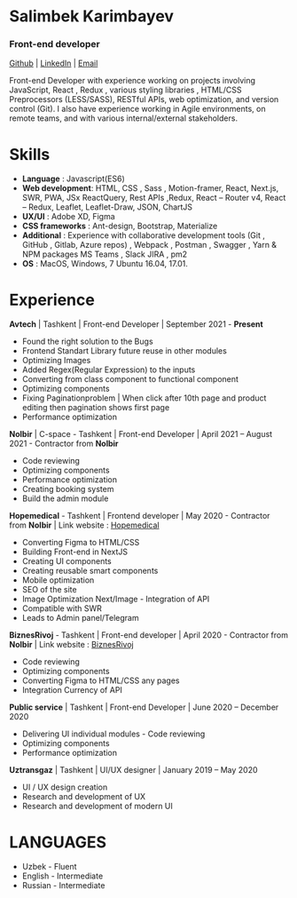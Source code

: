 # Salimbek Karimbayev

### Front-end developer

[Github]()  |  [LinkedIn](https://www.linkedin.com/in/salimbek/)  |  [Email](mailto:karimbayevsalimbek@gmail.com)

Front-end Developer with experience working on projects involving JavaScript, React , Redux , various styling libraries , HTML/CSS Preprocessors (LESS/SASS), RESTful APIs, web optimization, and version control (Git).
I also have experience working in Agile environments, on remote teams, and with various internal/external stakeholders.

# Skills

- **Language** : Javascript(ES6)
- **Web development**: HTML, CSS , Sass , Motion-framer, React, Next.js, SWR, PWA, JSx ReactQuery, Rest APIs ,Redux, React – Router v4, React – Redux, Leaflet, Leaflet-Draw, JSON, ChartJS
- **UX/UI** : Adobe XD, Figma
- **CSS frameworks** : Ant-design, Bootstrap, Materialize
- **Additional** : Experience with collaborative development tools (Git , GitHub , Gitlab, Azure repos) , Webpack , Postman , Swagger , Yarn & NPM packages MS Teams , Slack JIRA , pm2
- **OS** : MacOS, Windows, 7 Ubuntu 16.04, 17.01. 

# Experience 

**Avtech** | Tashkent | Front-end Developer | September 2021 - **Present**

- Found the right solution to the Bugs
- Frontend Standart Library future reuse in other modules
- Optimizing Images
- Added Regex(Regular Expression) to the inputs
- Converting from class component to functional component
- Optimizing components
- Fixing Paginationproblem | When click after 10th page and product editing then pagination shows first page
- Performance optimization

**Nolbir** | C-space - Tashkent | Front-end Developer | April 2021 – August 2021 - Contractor from **Nolbir**

- Code reviewing
- Optimizing components
- Performance optimization 
- Creating booking system 
- Build the admin module


**Hopemedical** - Tashkent | Frontend developer | May 2020 - Contractor from **Nolbir** | 
Link website : [Hopemedical](https://main.drnocgjo5jdd6.amplifyapp.com/)

- Converting Figma to HTML/CSS
- Building Front-end in NextJS
- Creating UI components
- Creating reusable smart components
- Mobile optimization
- SEO of the site
- Image Optimization Next/Image - Integration of API
- Compatible with SWR
- Leads to Admin panel/Telegram

**BiznesRivoj** - Tashkent | Front-end developer | April 2020 - Contractor from **Nolbir** | 
Link website : [BiznesRivoj](https://www.biznesrivoj.uz/)
- Code reviewing
- Optimizing components 
- Converting Figma to HTML/CSS any pages
- Integration Currency of API

**Public service** | Tashkent | Front-end Developer | June 2020 – December 2020

- Delivering UI individual modules - Code reviewing
- Optimizing components
- Performance optimization

**Uztransgaz** | Tashkent |  UI/UX designer | January 2019 – May 2020

- UI / UX design creation
- Research and development of UX
- Research and development of modern UI

# LANGUAGES
- Uzbek - Fluent
- English - Intermediate 
- Russian - Intermediate

